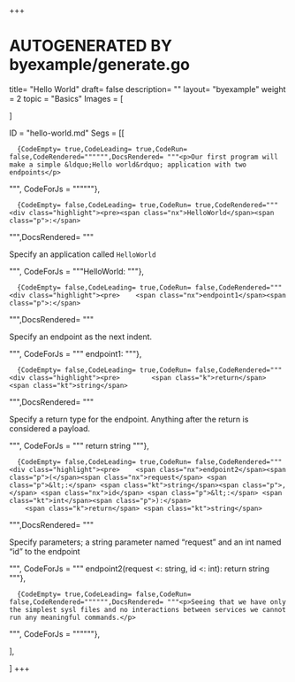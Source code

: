 +++
# AUTOGENERATED BY byexample/generate.go
title= "Hello World"
draft= false
description= ""
layout= "byexample"
weight = 2
topic = "Basics"
Images = [
  
]

ID = "hello-world.md"
Segs = [[
  
      {CodeEmpty= true,CodeLeading= true,CodeRun= false,CodeRendered="""""",DocsRendered= """<p>Our first program will make a simple &ldquo;Hello world&rdquo; application with two endpoints</p>
""", CodeForJs = """"""},

      {CodeEmpty= false,CodeLeading= true,CodeRun= true,CodeRendered="""<div class="highlight"><pre><span class="nx">HelloWorld</span><span class="p">:</span>
</pre></div>
""",DocsRendered= """<p>Specify an application called <code>HelloWorld</code></p>
""", CodeForJs = """HelloWorld:
"""},

      {CodeEmpty= false,CodeLeading= true,CodeRun= false,CodeRendered="""<div class="highlight"><pre>    <span class="nx">endpoint1</span><span class="p">:</span>
</pre></div>
""",DocsRendered= """<p>Specify an endpoint as the next indent.</p>
""", CodeForJs = """    endpoint1:
"""},

      {CodeEmpty= false,CodeLeading= true,CodeRun= false,CodeRendered="""<div class="highlight"><pre>        <span class="k">return</span> <span class="kt">string</span>
</pre></div>
""",DocsRendered= """<p>Specify a return type for the endpoint. Anything after the return is considered a payload.</p>
""", CodeForJs = """        return string
"""},

      {CodeEmpty= false,CodeLeading= true,CodeRun= false,CodeRendered="""<div class="highlight"><pre>    <span class="nx">endpoint2</span><span class="p">(</span><span class="nx">request</span> <span class="p">&lt;:</span> <span class="kt">string</span><span class="p">,</span> <span class="nx">id</span> <span class="p">&lt;:</span> <span class="kt">int</span><span class="p">):</span>
        <span class="k">return</span> <span class="kt">string</span>
</pre></div>
""",DocsRendered= """<p>Specify parameters; a string parameter named &ldquo;request&rdquo; and an int named &ldquo;id&rdquo; to the endpoint</p>
""", CodeForJs = """    endpoint2(request <: string, id <: int):
        return string
"""},

      {CodeEmpty= true,CodeLeading= false,CodeRun= false,CodeRendered="""""",DocsRendered= """<p>Seeing that we have only the simplest sysl files and no interactions between services we cannot run any meaningful commands.</p>
""", CodeForJs = """"""},

],

]
+++


